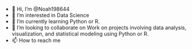 - 👋 Hi, I’m @Noah198644
- 👀 I’m interested in Data Science
- 🌱 I’m currently learning Python or R.
- 💞️ I’m looking to collaborate on Work on projects involving data analysis, visualization, and statistical modeling using Python or R.
- 📫 How to reach me 

<!---
Noah198644/Noah198644 is a ✨ special ✨ repository because its `README.md` (this file) appears on your GitHub profile.
You can click the Preview link to take a look at your changes.
--->
